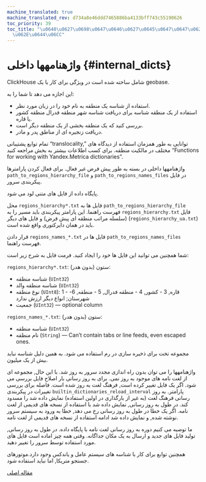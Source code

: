 ```yaml
---
machine_translated: true
machine_translated_rev: d734a8e46ddd7465886ba4133bff743c55190626
toc_priority: 39
toc_title: "\u0648\u0627\u0698\u0647\u0646\u0627\u0645\u0647\u0647\u0627 \u062F\u0627\
  \u062E\u0644\u06CC"
---
```


# واژهنامهها داخلی {#internal_dicts}

ClickHouse شامل ساخته شده است در ویژگی برای کار با یک geobase.

این اجازه می دهد تا شما را به:

-   استفاده از شناسه یک منطقه به نام خود را در زبان مورد نظر.
-   استفاده از یک منطقه شناسه برای دریافت شناسه شهر منطقه فدرال منطقه کشور یا قاره.
-   بررسی کنید که یک منطقه بخشی از یک منطقه دیگر است.
-   دریافت زنجیره ای از مناطق پدر و مادر.

تمام توابع پشتیبانی “translocality,” توانایی به طور همزمان استفاده از دیدگاه های مختلف در مالکیت منطقه. برای کسب اطلاعات بیشتر به بخش مراجعه کنید “Functions for working with Yandex.Metrica dictionaries”.

واژهنامهها داخلی در بسته به طور پیش فرض غیر فعال.
برای فعال کردن پارامترها `path_to_regions_hierarchy_file` و `path_to_regions_names_files` در فایل پیکربندی سرور.

پایگاه داده از فایل های متنی لود می شود.

محل `regions_hierarchy*.txt` فایل ها به `path_to_regions_hierarchy_file` فهرست راهنما. این پارامتر پیکربندی باید مسیر را به `regions_hierarchy.txt` فایل (سلسله مراتب منطقه ای پیش فرض) و فایل های دیگر (`regions_hierarchy_ua.txt`) باید در همان دایرکتوری واقع شده است.

قرار دادن `regions_names_*.txt` فایل ها در `path_to_regions_names_files` فهرست راهنما.

شما همچنین می توانید این فایل ها خود را ایجاد کنید. فرمت فایل به شرح زیر است:

`regions_hierarchy*.txt`: ستون (بدون هدر):

-   شناسه منطقه (`UInt32`)
-   شناسه منطقه والد (`UInt32`)
-   نوع منطقه (`UInt8`): 1 - قاره, 3 - کشور, 4 - منطقه فدرال, 5 - منطقه, 6-شهرستان; انواع دیگر ارزش ندارد
-   جمعیت (`UInt32`) — optional column

`regions_names_*.txt`: ستون (بدون هدر):

-   شناسه منطقه (`UInt32`)
-   نام منطقه (`String`) — Can’t contain tabs or line feeds, even escaped ones.

مجموعه تخت برای ذخیره سازی در رم استفاده می شود. به همین دلیل شناسه نباید بیش از یک میلیون.

واژهنامهها را می توان بدون راه اندازی مجدد سرور به روز شد. با این حال, مجموعه ای از لغت نامه های موجود به روز نمی.
برای به روز رسانی بار اصلاح فایل بررسی می شود. اگر یک فایل تغییر کرده است, فرهنگ لغت به روز شده است.
فاصله برای بررسی تغییرات در پیکربندی `builtin_dictionaries_reload_interval` پارامتر.
به روز رسانی فرهنگ لغت (به غیر از بارگذاری در اولین استفاده) نمایش داده شد را مسدود کند. در طول به روز رسانی, نمایش داده شد با استفاده از نسخه های قدیمی از لغت نامه. اگر یک خطا در طول به روز رسانی رخ می دهد, خطا به ورود به سیستم سرور نوشته شده, و نمایش داده شد ادامه استفاده از نسخه های قدیمی از لغت نامه.

ما توصیه می کنیم دوره به روز رسانی لغت نامه با پایگاه داده. در طول به روز رسانی, تولید فایل های جدید و ارسال به یک مکان جداگانه. وقتی همه چیز اماده است فایل های مورد استفاده توسط سرور را تغییر دهید.

همچنین توابع برای کار با شناسه های سیستم عامل و یاندکس وجود دارد.موتورهای جستجو متریکا, اما نباید استفاده شود.

[مقاله اصلی](https://clickhouse.tech/docs/en/query_language/dicts/internal_dicts/) <!--hide-->
